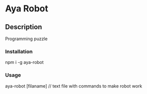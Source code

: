 # Aya Robot

## Description

Programming puzzle

### Installation

  npm i -g aya-robot

### Usage

  aya-robot [filaname] // text file with commands to make robot work
